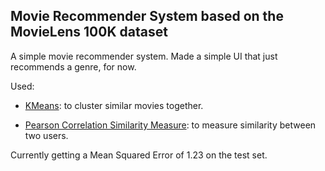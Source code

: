 ## Movie Recommender System based on the MovieLens 100K dataset

A simple movie recommender system. Made a simple UI that just recommends a genre, for now.

Used:

* [KMeans](http://scikit-learn.org/stable/modules/generated/sklearn.cluster.KMeans.html): to cluster similar movies together. 

* [Pearson Correlation Similarity Measure](http://en.wikipedia.org/wiki/Pearson_product-moment_correlation_coefficient): to measure similarity between two users. 

Currently getting a Mean Squared Error of 1.23 on the test set.
